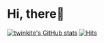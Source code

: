 # Hi, there👋
[![twinkite's GitHub stats](https://github-readme-stats.vercel.app/api?username=twinkite)](https://github.com/anuraghazra/github-readme-stats)
[![Hits](https://hits.seeyoufarm.com/api/count/incr/badge.svg?url=https%3A%2F%2Fgithub.com%2Ftwinkite&count_bg=%23E0C8FF&title_bg=%23B6B6B6&icon=&icon_color=%23000000&title=hits&edge_flat=false)](https://hits.seeyoufarm.com)
